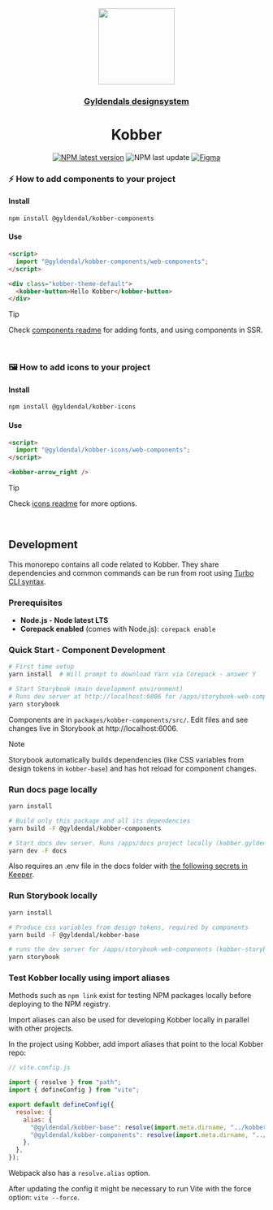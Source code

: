 <div align="center">

  <a href="https://kobber.gyldendal.no">
    <img src="https://dam-prod.gyldendaldigital.no/tenants/edu/file/FO4HFrU94yn8e_pN7iIqOf/*/FO4HFrU94yn8e_pN7iIqOf.svg" height="150">
    <h3 align="center">Gyldendals designsystem</h3>
  </a>

  <h1 align="center">Kobber</h1>

[![NPM latest version](https://img.shields.io/npm/v/@gyldendal/kobber-components/latest.svg?color=481125&labelColor=481125)](https://www.npmjs.com/package/@gyldendal/kobber-components)
![NPM last update](https://img.shields.io/npm/last-update/%40gyldendal%2Fkobber-components?color=481125&labelColor=481125)
[![Figma](https://img.shields.io/badge/figma-%23F24E1E.svg?logo=figma&logoColor=white&color=481125)](https://www.figma.com/design/zMcbm8ujSMldgS1VB70IMP/Kobber-Komponentbibliotek)

</div>

### ⚡ How to add components to your project

#### Install

```bash
npm install @gyldendal/kobber-components
```

#### Use

```html
<script>
  import "@gyldendal/kobber-components/web-components";
</script>

<div class="kobber-theme-default">
  <kobber-button>Hello Kobber</kobber-button>
</div>
```

> [!TIP]
> Check [components readme](./packages/kobber-components/README.md) for adding fonts, and using components in SSR.

<br />

### 🖼️ How to add icons to your project

#### Install

```bash
npm install @gyldendal/kobber-icons
```

#### Use

```html
<script>
  import "@gyldendal/kobber-icons/web-components";
</script>

<kobber-arrow_right />
```

> [!TIP]
> Check [icons readme](./packages/kobber-icons/README.md) for more options.

<br />

## Development

This monorepo contains all code related to Kobber. They share dependencies and common commands can be run from root using [Turbo CLI syntax](https://turbo.build/docs/reference/run#--filter-string).

### Prerequisites

- **Node.js - Node latest LTS**
- **Corepack enabled** (comes with Node.js): `corepack enable`

### Quick Start - Component Development

```bash
# First time setup
yarn install  # Will prompt to download Yarn via Corepack - answer Y

# Start Storybook (main development environment)
# Runs dev server at http://localhost:6006 for /apps/storybook-web-components
yarn storybook
```

Components are in `packages/kobber-components/src/`. Edit files and see changes live in Storybook at http://localhost:6006.

> [!NOTE]
> Storybook automatically builds dependencies (like CSS variables from design tokens in `kobber-base`) and has hot reload for component changes.

### Run docs page locally

```bash
yarn install

# Build only this package and all its dependencies
yarn build -F @gyldendal/kobber-components

# Start docs dev server. Runs /apps/docs project locally (kobber.gyldendal.no)
yarn dev -F docs
```

Also requires an .env file in the docs folder with [the following secrets in Keeper](https://keepersecurity.eu/vault/#detail/7i8pCa5I6A9YAIPYzvYTPA).

### Run Storybook locally

```bash
yarn install

# Produce css variables from design tokens, required by components
yarn build -F @gyldendal/kobber-base

# runs the dev server for /apps/storybook-web-components (kobber-storybook.gyldendaldigital.no)
yarn storybook
```

### Test Kobber locally using import aliases

Methods such as `npm link` exist for testing NPM packages locally before deploying to the NPM registry.

Import aliases can also be used for developing Kobber locally in parallel with other projects.

In the project using Kobber, add import aliases that point to the local Kobber repo:

```js
// vite.config.js

import { resolve } from "path";
import { defineConfig } from "vite";

export default defineConfig({
  resolve: {
    alias: {
      "@gyldendal/kobber-base": resolve(import.meta.dirname, "../kobber/packages/kobber-base"),
      "@gyldendal/kobber-components": resolve(import.meta.dirname, "../kobber/packages/kobber-components/dist"),
    },
  },
});
```

Webpack also has a `resolve.alias` option.

After updating the config it might be necessary to run Vite with the force option: `vite --force`.
